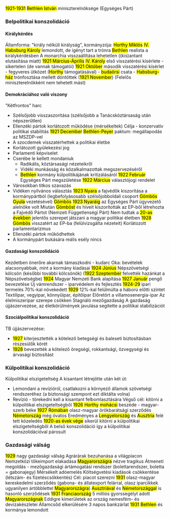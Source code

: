 <mark class="hltr-orange">1921-1931</mark> <mark class="hltr-cyan">Bethlen István</mark> miniszterelnöksége (Egységes Párt)
### Belpolitikai konszolidáció
#### Királykérdés
Államforma: "király nélküli királyság", kormányzója: <mark class="hltr-cyan">Horthy Miklós</mark>
<mark class="hltr-cyan">IV. Habsburg Károly</mark> lemondott, de igényt tart a trónra
<mark class="hltr-cyan">Bethlen</mark> realista a királykérdésben
A monarchia visszaállítása lehetetlen ((kis)antant elutasítása miatt)
<mark class="hltr-orange">1921 Március-Április</mark> <mark class="hltr-cyan">IV. Károly</mark> első visszatérési kísérlete - sikertelen (de vannak támogatói)
<mark class="hltr-orange">1921 Október</mark> második visszatérési kísérlet - fegyveres ütközet (<mark class="hltr-cyan">Horthy</mark> támogatásával) - <mark class="hltr-green">budaörsi</mark> csata - <mark class="hltr-cyan">Habsburg-ház</mark> trónfosztása mellett döntöttek (<mark class="hltr-orange">1921 November</mark>)
(Felelős miniszterelnökként nem tehetett mást)
#### Demokráciához való viszony
"Kétfrontos" harc
- Szélsőjobb visszaszorítása (szélsőjobb a Tanácsköztársaság után népszerűtlen)
- Ellenzéki pártok korlátozott működése (mérsékeltek)
Célja - konzervatív politikai stabilitás
<mark class="hltr-orange">1921 December</mark> <mark class="hltr-cyan">Bethlen-Peyer</mark> paktum: megállapodás az MSZDP-vel
- A szocdemek visszatérhettek a politikai életbe
- Korlátozott gyülekezési jog
- Parlamenti képviselet
- Cserébe le kellett mondaniuk
	- Radikális, köztársasági nézeteikről
	- Vidéki munkásság és közalkalmazottak megszervezéséről
	- <mark class="hltr-cyan">Bethlen</mark> kormány külpolitikájának kritizálásáról
<mark class="hltr-orange">1922 Február</mark> Egységes Párt megszületése
<mark class="hltr-orange">1922 Március</mark> választójogi rendelet
- Városokban titkos szavazás
- Vidéken nyilvános választás
<mark class="hltr-orange">1923 Nyara</mark> a fajvédők kiszorítása a kormánypártból (legbefolyásosabb szélsőjobboldali csoport <mark class="hltr-cyan">Gömbös Gyula</mark> vezetésével)
<mark class="hltr-cyan">Gömbös</mark> <mark class="hltr-orange">1923 Nyaráig</mark> az Egységes Párt ügyvezető alelnöke volt
Miután <mark class="hltr-cyan">Gömböst</mark> és híveit kiszorították az EP-ből létrehozta a Fajvédő Pártot (Nemzeti Függetlenségi Párt)
Nem tudtak a <mark class="hltr-orange">20-as években</mark> jelentős szerepet játszani a magyar politikai életben
<mark class="hltr-orange">1928</mark> <mark class="hltr-cyan">Gömbös</mark> visszatért az EP-ba (felülvizsgálta nézeteit)
Korlátozott parlamentarizmus
- Ellenzéki pártok működhettek
- A kormánypárt bukására reális esély nincs
#### Gazdasági konszolidáció
Kezdetben önerőre akarnak támaszkodni - kudarc
Oka: bevételek alacsonyabbak, mint a kormány kiadásai
<mark class="hltr-orange">1924 Június</mark> Népszövetségi kölcsön (későbbi további kölcsönök)
(<mark class="hltr-orange">1922 Szeptember</mark> felvették hazánkat a Népszövetségbe)
<mark class="hltr-orange">1924</mark> Magyar Nemzeti Bank alapítása
<mark class="hltr-orange">1927 Január</mark> pengő bevezetése
Új vámrendszer - iparvédelem és fejlesztés
<mark class="hltr-orange">1924-29</mark> ipari termelés 70%-kal növekedett
<mark class="hltr-orange">1929</mark> 12%-kal felülmúlta a háború előtti szintet
Textilipar, vegyipar, könnyűipar, építőipar
Előretört a villamosenergia-ipar
Az élelmiszeripar szerepe csökken
Stagnáló mezőgazdaság
A gazdaság újjászervezése, az életkörülmények javulása segítette a politikai stabilizációt
#### Szociálpolitikai konszolidáció
TB újjászervezése:
- <mark class="hltr-orange">1927</mark> kiterjesztették a kötelező betegségi és baleseti biztosításban részesülők körét
- <mark class="hltr-orange">1928</mark> bevezették a kötelező öregségi, rokkantsági, özvegységi és árvasági biztosítást
### Külpolitikai konszolidáció
Külpolitikai elszigeteltség
A kisantant létrejötte után két út:
- Lemondani a revízióról, csatlakozni a környező államok szövetségi rendszeréhez
  (a biztonsági szempont ezt diktálta volna)
- Revízió - törekedni kell a kisantant felbomlasztására
Végső cél: kitörni a külpolitikai elszigeteltségből
<mark class="hltr-orange">1926</mark> <mark class="hltr-cyan">Horthy</mark> <mark class="hltr-green">mohácsi</mark> beszéde - magyar-szerb béke
<mark class="hltr-orange">1927</mark> <mark class="hltr-green">Rómában</mark> olasz-magyar örökbarátsági szerződés
<mark class="hltr-green">Németország</mark> még óvatos
Eredményes a <mark class="hltr-green">Lengyelország</mark> és <mark class="hltr-green">Ausztria</mark> felé tett közeledés
<mark class="hltr-orange">1920-as évek vége</mark> sikerül kitörni a külpolitikai elszigeteltségből
A belső konszolidáció így a külpolitikai konszolidációval párosult
### Gazdasági válság
<mark class="hltr-orange">1929</mark> nagy gazdasági válság
Agrárárak bezuhanása a világpiacon
Nemzetközi tőkeimport elakadása
<mark class="hltr-green">Magyarországra</mark> nézve tragikus
Átmeneti megoldás - mezőgazdasági ártámogatási rendszer (bolettarendszer, boletta = gabonajegy)
Mérsékelt adóemelés
Költségvetési kiadások csökkentése (létszám- és fizetéscsökkentés)
Cél: piacot szerezni
<mark class="hltr-orange">1931</mark> olasz-magyar kereskedelmi szerződés (gabona- és állatexport felárral, olasz iparcikkek ugyanilyen ártöbblettel <mark class="hltr-green">Magyarországra</mark>)
<mark class="hltr-green">Ausztriával</mark> és <mark class="hltr-green">Németországgal</mark> is hasonló szerződések
<mark class="hltr-orange">1931</mark> <mark class="hltr-green">Franciaország</mark> 5 milliós gyorssegélyt adott <mark class="hltr-green">Magyarországnak</mark>
Eddigre kimerületek az ország nemesfém- és devizakészletei
Államcsőd elkerülésére 3 napos bankzárlat
<mark class="hltr-orange">1931</mark> <mark class="hltr-cyan">Bethlen</mark> és kormánya lemondott